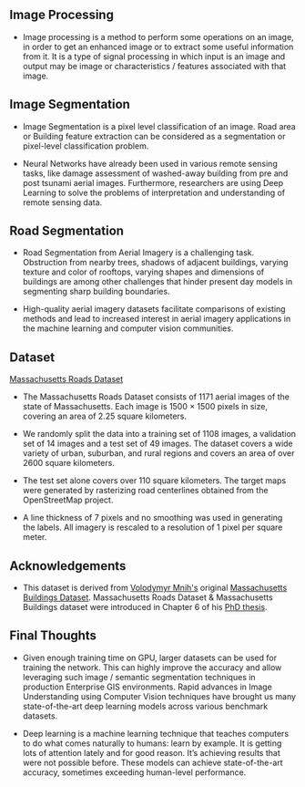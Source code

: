 ## Image Processing

* Image processing is a method to perform some operations on an image, in order to get an enhanced image or to extract some useful information from it. It is a type of signal processing in which input is an image and output may be image or characteristics / features associated with that image.

## Image Segmentation

* Image Segmentation is a pixel level classification of an image. Road area or Building feature extraction can be considered as a segmentation or pixel-level classification problem.

* Neural Networks have already been used in various remote sensing tasks, like damage assessment of washed-away building from pre and post tsunami aerial images. Furthermore, researchers are using Deep Learning to solve the problems of interpretation and understanding of remote sensing data.

## Road Segmentation

* Road Segmentation from Aerial Imagery is a challenging task. Obstruction from nearby trees, shadows of adjacent buildings, varying texture and color of rooftops, varying shapes and dimensions of buildings are among other challenges that hinder present day models in segmenting sharp building boundaries.

* High-quality aerial imagery datasets facilitate comparisons of existing methods and lead to increased interest in aerial imagery applications in the machine learning and computer vision communities.

## Dataset

[Massachusetts Roads Dataset](https://www.kaggle.com/balraj98/massachusetts-roads-dataset)

* The Massachusetts Roads Dataset consists of 1171 aerial images of the state of Massachusetts. Each image is 1500 × 1500 pixels in size, covering an area of 2.25 square kilometers.

* We randomly split the data into a training set of 1108 images, a validation set of 14 images and a test set of 49 images. The dataset covers a wide variety of urban, suburban, and rural regions and covers an area of over 2600 square kilometers.

* The test set alone covers over 110 square kilometers. The target maps were generated by rasterizing road centerlines obtained from the OpenStreetMap project.

* A line thickness of 7 pixels and no smoothing was used in generating the labels. All imagery is rescaled to a resolution of 1 pixel per square meter.

## Acknowledgements

* This dataset is derived from [Volodymyr Mnih's](https://www.cs.toronto.edu/~vmnih/) original [Massachusetts Buildings Dataset](https://www.cs.toronto.edu/~vmnih/data/). Massachusetts Roads Dataset & Massachusetts Buildings dataset were introduced in Chapter 6 of his [PhD thesis](https://www.cs.toronto.edu/~vmnih/docs/Mnih_Volodymyr_PhD_Thesis.pdf).

## Final Thoughts

* Given enough training time on GPU, larger datasets can be used for training the network. This can highly improve the accuracy and allow leveraging such image / semantic segmentation techniques in production Enterprise GIS environments. Rapid advances in Image Understanding using Computer Vision techniques have brought us many state-of-the-art deep learning models across various benchmark datasets.

* Deep learning is a machine learning technique that teaches computers to do what comes naturally to humans: learn by example. It is getting lots of attention lately and for good reason. It’s achieving results that were not possible before. These models can achieve state-of-the-art accuracy, sometimes exceeding human-level performance.
